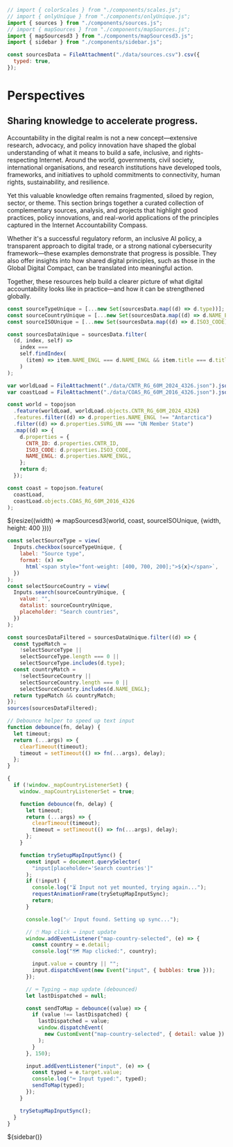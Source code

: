<!-- import externals -->
<head>
<link rel="preconnect" href="https://fonts.googleapis.com">
<link rel="preconnect" href="https://fonts.gstatic.com" crossorigin>
<link
  rel="stylesheet"
  href="https://cdnjs.cloudflare.com/ajax/libs/font-awesome/6.4.0/css/all.min.css"
/>
<link rel="stylesheet" href="style.css">
<link rel="stylesheet" href="./sidebar.css" />
</head>

<!-- back to root button -->
<a href="../" class="back-to-root">
  <span class="arrow"></span>
</a>

<!-- import components -->

```js
// import { colorScales } from "./components/scales.js";
// import { onlyUnique } from "./components/onlyUnique.js";
import { sources } from "./components/sources.js";
// import { mapSources } from "./components/mapSources.js";
import { mapSourcesd3 } from "./components/mapSourcesd3.js";
import { sidebar } from "./components/sidebar.js";
```

<!-- data -->

```js
const sourcesData = FileAttachment("./data/sources.csv").csv({
  typed: true,
});
```

<!-- hero -->
<div class="hero">
  <h1>Perspectives</h1>
  <h2>Sharing knowledge to accelerate progress.</h2>
  <!-- <div id="hero-image"></div> -->
</div>

<div class="body-text">
<p>Accountability in the digital realm is not a new concept—extensive research, advocacy, and policy innovation have shaped the global understanding of what it means to build a safe, inclusive, and rights-respecting Internet. Around the world, governments, civil society, international organisations, and research institutions have developed tools, frameworks, and initiatives to uphold commitments to connectivity, human rights, sustainability, and resilience.</p>

<p>Yet this valuable knowledge often remains fragmented, siloed by region, sector, or theme. This section brings together a curated collection of complementary sources, analysis, and projects that highlight good practices, policy innovations, and real-world applications of the principles captured in the Internet Accountability Compass.</p>

<p>Whether it's a successful regulatory reform, an inclusive AI policy, a transparent approach to digital trade, or a strong national cybersecurity framework—these examples demonstrate that progress is possible. They also offer insights into how shared digital principles, such as those in the Global Digital Compact, can be translated into meaningful action.</p>

<p>Together, these resources help build a clearer picture of what digital accountability looks like in practice—and how it can be strengthened globally.</p>
</div>

<!-- data processing: unique types and countries for dropdown, and deduplicated data -->

```js
const sourceTypeUnique = [...new Set(sourcesData.map((d) => d.type))];
const sourceCountryUnique = [...new Set(sourcesData.map((d) => d.NAME_ENGL))];
const sourceISOUnique = [...new Set(sourcesData.map((d) => d.ISO3_CODE))];

const sourcesDataUnique = sourcesData.filter(
  (d, index, self) =>
    index ===
    self.findIndex(
      (item) => item.NAME_ENGL === d.NAME_ENGL && item.title === d.title
    )
);
```

<!-- load world map -->

```js
var worldLoad = FileAttachment("./data/CNTR_RG_60M_2024_4326.json").json();
var coastLoad = FileAttachment("./data/COAS_RG_60M_2016_4326.json").json();
```

```js
const world = topojson
  .feature(worldLoad, worldLoad.objects.CNTR_RG_60M_2024_4326)
  .features.filter((d) => d.properties.NAME_ENGL !== "Antarctica")
  .filter((d) => d.properties.SVRG_UN === "UN Member State")
  .map((d) => {
    d.properties = {
      CNTR_ID: d.properties.CNTR_ID,
      ISO3_CODE: d.properties.ISO3_CODE,
      NAME_ENGL: d.properties.NAME_ENGL,
    };
    return d;
  });

const coast = topojson.feature(
  coastLoad,
  coastLoad.objects.COAS_RG_60M_2016_4326
);
```

<!-- map -->
<div class="figure-w-full">
      ${resize((width) => mapSourcesd3(world, coast, sourceISOUnique, {width, height: 400 }))}
</div>

<!-- input controls -->

```js
const selectSourceType = view(
  Inputs.checkbox(sourceTypeUnique, {
    label: "Source type",
    format: (x) =>
      html`<span style="font-weight: [400, 700, 200];">${x}</span>`,
  })
);
const selectSourceCountry = view(
  Inputs.search(sourceCountryUnique, {
    value: "",
    datalist: sourceCountryUnique,
    placeholder: "Search countries",
  })
);
```

<!-- filtered data -->

```js
const sourcesDataFiltered = sourcesDataUnique.filter((d) => {
  const typeMatch =
    !selectSourceType ||
    selectSourceType.length === 0 ||
    selectSourceType.includes(d.type);
  const countryMatch =
    !selectSourceCountry ||
    selectSourceCountry.length === 0 ||
    selectSourceCountry.includes(d.NAME_ENGL);
  return typeMatch && countryMatch;
});
sources(sourcesDataFiltered);
```

<!-- interactivity -->

```js
// Debounce helper to speed up text input
function debounce(fn, delay) {
  let timeout;
  return (...args) => {
    clearTimeout(timeout);
    timeout = setTimeout(() => fn(...args), delay);
  };
}
```

```js
{
  if (!window._mapCountryListenerSet) {
    window._mapCountryListenerSet = true;

    function debounce(fn, delay) {
      let timeout;
      return (...args) => {
        clearTimeout(timeout);
        timeout = setTimeout(() => fn(...args), delay);
      };
    }

    function trySetupMapInputSync() {
      const input = document.querySelector(
        "input[placeholder='Search countries']"
      );
      if (!input) {
        console.log("⏳ Input not yet mounted, trying again...");
        requestAnimationFrame(trySetupMapInputSync);
        return;
      }

      console.log("✅ Input found. Setting up sync...");

      // 🖱️ Map click → input update
      window.addEventListener("map-country-selected", (e) => {
        const country = e.detail;
        console.log("🗺️ Map clicked:", country);

        input.value = country || "";
        input.dispatchEvent(new Event("input", { bubbles: true }));
      });

      // ⌨️ Typing → map update (debounced)
      let lastDispatched = null;

      const sendToMap = debounce((value) => {
        if (value !== lastDispatched) {
          lastDispatched = value;
          window.dispatchEvent(
            new CustomEvent("map-country-selected", { detail: value })
          );
        }
      }, 150);

      input.addEventListener("input", (e) => {
        const typed = e.target.value;
        console.log("⌨️ Input typed:", typed);
        sendToMap(typed);
      });
    }

    trySetupMapInputSync();
  }
}
```

<!-- sources section -->
<div id="sources-section"></div>

<!-- sidebar -->
<div>
    ${sidebar()}
</div>
